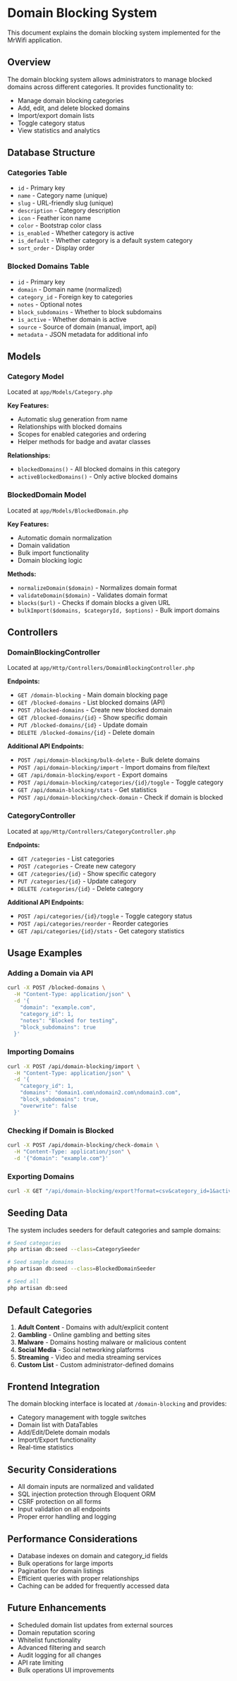 # Domain Blocking System

This document explains the domain blocking system implemented for the MrWifi application.

## Overview

The domain blocking system allows administrators to manage blocked domains across different categories. It provides functionality to:

- Manage domain blocking categories
- Add, edit, and delete blocked domains
- Import/export domain lists
- Toggle category status
- View statistics and analytics

## Database Structure

### Categories Table
- `id` - Primary key
- `name` - Category name (unique)
- `slug` - URL-friendly slug (unique)
- `description` - Category description
- `icon` - Feather icon name
- `color` - Bootstrap color class
- `is_enabled` - Whether category is active
- `is_default` - Whether category is a default system category
- `sort_order` - Display order

### Blocked Domains Table
- `id` - Primary key
- `domain` - Domain name (normalized)
- `category_id` - Foreign key to categories
- `notes` - Optional notes
- `block_subdomains` - Whether to block subdomains
- `is_active` - Whether domain is active
- `source` - Source of domain (manual, import, api)
- `metadata` - JSON metadata for additional info

## Models

### Category Model
Located at `app/Models/Category.php`

**Key Features:**
- Automatic slug generation from name
- Relationships with blocked domains
- Scopes for enabled categories and ordering
- Helper methods for badge and avatar classes

**Relationships:**
- `blockedDomains()` - All blocked domains in this category
- `activeBlockedDomains()` - Only active blocked domains

### BlockedDomain Model
Located at `app/Models/BlockedDomain.php`

**Key Features:**
- Automatic domain normalization
- Domain validation
- Bulk import functionality
- Domain blocking logic

**Methods:**
- `normalizeDomain($domain)` - Normalizes domain format
- `validateDomain($domain)` - Validates domain format
- `blocks($url)` - Checks if domain blocks a given URL
- `bulkImport($domains, $categoryId, $options)` - Bulk import domains

## Controllers

### DomainBlockingController
Located at `app/Http/Controllers/DomainBlockingController.php`

**Endpoints:**
- `GET /domain-blocking` - Main domain blocking page
- `GET /blocked-domains` - List blocked domains (API)
- `POST /blocked-domains` - Create new blocked domain
- `GET /blocked-domains/{id}` - Show specific domain
- `PUT /blocked-domains/{id}` - Update domain
- `DELETE /blocked-domains/{id}` - Delete domain

**Additional API Endpoints:**
- `POST /api/domain-blocking/bulk-delete` - Bulk delete domains
- `POST /api/domain-blocking/import` - Import domains from file/text
- `GET /api/domain-blocking/export` - Export domains
- `POST /api/domain-blocking/categories/{id}/toggle` - Toggle category
- `GET /api/domain-blocking/stats` - Get statistics
- `POST /api/domain-blocking/check-domain` - Check if domain is blocked

### CategoryController
Located at `app/Http/Controllers/CategoryController.php`

**Endpoints:**
- `GET /categories` - List categories
- `POST /categories` - Create new category
- `GET /categories/{id}` - Show specific category
- `PUT /categories/{id}` - Update category
- `DELETE /categories/{id}` - Delete category

**Additional API Endpoints:**
- `POST /api/categories/{id}/toggle` - Toggle category status
- `POST /api/categories/reorder` - Reorder categories
- `GET /api/categories/{id}/stats` - Get category statistics

## Usage Examples

### Adding a Domain via API
```bash
curl -X POST /blocked-domains \
  -H "Content-Type: application/json" \
  -d '{
    "domain": "example.com",
    "category_id": 1,
    "notes": "Blocked for testing",
    "block_subdomains": true
  }'
```

### Importing Domains
```bash
curl -X POST /api/domain-blocking/import \
  -H "Content-Type: application/json" \
  -d '{
    "category_id": 1,
    "domains": "domain1.com\ndomain2.com\ndomain3.com",
    "block_subdomains": true,
    "overwrite": false
  }'
```

### Checking if Domain is Blocked
```bash
curl -X POST /api/domain-blocking/check-domain \
  -H "Content-Type: application/json" \
  -d '{"domain": "example.com"}'
```

### Exporting Domains
```bash
curl -X GET "/api/domain-blocking/export?format=csv&category_id=1&active_only=true"
```

## Seeding Data

The system includes seeders for default categories and sample domains:

```bash
# Seed categories
php artisan db:seed --class=CategorySeeder

# Seed sample domains
php artisan db:seed --class=BlockedDomainSeeder

# Seed all
php artisan db:seed
```

## Default Categories

1. **Adult Content** - Domains with adult/explicit content
2. **Gambling** - Online gambling and betting sites
3. **Malware** - Domains hosting malware or malicious content
4. **Social Media** - Social networking platforms
5. **Streaming** - Video and media streaming services
6. **Custom List** - Custom administrator-defined domains

## Frontend Integration

The domain blocking interface is located at `/domain-blocking` and provides:

- Category management with toggle switches
- Domain list with DataTables
- Add/Edit/Delete domain modals
- Import/Export functionality
- Real-time statistics

## Security Considerations

- All domain inputs are normalized and validated
- SQL injection protection through Eloquent ORM
- CSRF protection on all forms
- Input validation on all endpoints
- Proper error handling and logging

## Performance Considerations

- Database indexes on domain and category_id fields
- Bulk operations for large imports
- Pagination for domain listings
- Efficient queries with proper relationships
- Caching can be added for frequently accessed data

## Future Enhancements

- Scheduled domain list updates from external sources
- Domain reputation scoring
- Whitelist functionality
- Advanced filtering and search
- Audit logging for all changes
- API rate limiting
- Bulk operations UI improvements 